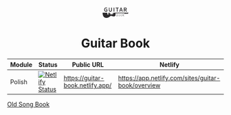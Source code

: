 <p align="center">
  <a href="https://guitar-book.netlify.app">
    <img alt="Guitar Book" src="gatsby-theme-guitar-book/src/assets/GuitarBookIcon.svg" width="60" />
  </a>
</p>
<h1 align="center">
  Guitar Book
</h1>

| Module   | Status | Public URL | Netlify |
| -------- | --- | --- | --- |
| Polish      | [![Netlify Status](https://api.netlify.com/api/v1/badges/6b10ea9b-3c17-4f4d-b83f-ab785fabb281/deploy-status)](https://app.netlify.com/sites/guitar-book/deploys) | https://guitar-book.netlify.app/ | https://app.netlify.com/sites/guitar-book/overview |

[Old Song Book](https://docs.google.com/document/d/1BKD0AtiNxkNaqFVfT6sltidQGFoxDZ_HlHsUy1rQOL8/edit#heading=h.v3ga3vya7baq)
